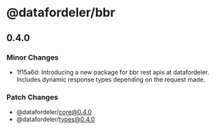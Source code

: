 # @datafordeler/bbr

## 0.4.0

### Minor Changes

- 1f15a6d: Introducing a new package for bbr rest apis at datafordeler. Includes dynamic response types depending on the request made.

### Patch Changes

- @datafordeler/core@0.4.0
- @datafordeler/types@0.4.0
